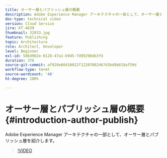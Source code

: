 ```yaml
---
title: オーサー層とパブリッシュ層の概要
description: Adobe Experience Manager アーキテクチャの一部として、オーサー層とパブリッシュ層を紹介します。
doc-type: technical video
version: Cloud Service
jira: KT-4639
thumbnail: 32033.jpg
feature: Publishing
topic: Architecture
role: Architect, Developer
level: Beginner
exl-id: 586d982e-0128-47a1-b945-7d99298db3fd
duration: 376
source-git-commit: af928e60410022f12207082467d3bd9b818af59d
workflow-type: tm+mt
source-wordcount: '46'
ht-degree: 100%

---
```


# オーサー層とパブリッシュ層の概要 {#introduction-author-publish}

Adobe Experience Manager アーキテクチャの一部として、オーサー層とパブリッシュ層を紹介します。

>[!VIDEO](https://video.tv.adobe.com/v/32033?quality=12&learn=on)
